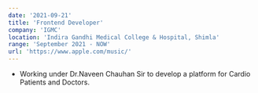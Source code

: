 ```yaml
---
date: '2021-09-21'
title: 'Frontend Developer'
company: 'IGMC'
location: 'Indira Gandhi Medical College & Hospital, Shimla'
range: 'September 2021 - NOW'
url: 'https://www.apple.com/music/'
---
```


- Working under Dr.Naveen Chauhan Sir to develop a platform for Cardio Patients and Doctors.
